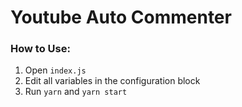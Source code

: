 # Youtube Auto Commenter

### How to Use:

1. Open `index.js`
2. Edit all variables in the configuration block
3. Run `yarn` and `yarn start`
